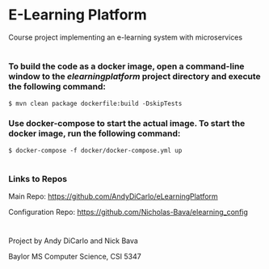 # E-Learning Platform
Course project implementing an e-learning system with microservices
#
### To build the code as a docker image, open a command-line window to the *elearningplatform* project directory and execute the following command:
```
$ mvn clean package dockerfile:build -DskipTests
```

### Use docker-compose to start the actual image.  To start the docker image, run the following command: 
```
$ docker-compose -f docker/docker-compose.yml up
```
#
### Links to Repos
Main Repo: https://github.com/AndyDiCarlo/eLearningPlatform

Configuration Repo: https://github.com/Nicholas-Bava/elearning_config

#
Project by Andy DiCarlo and Nick Bava

Baylor MS Computer Science, CSI 5347

